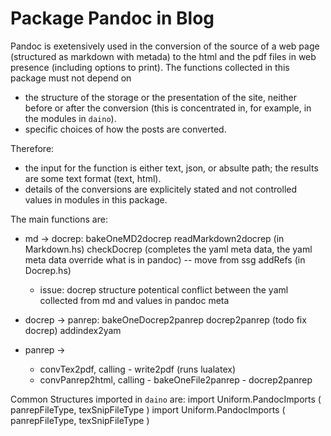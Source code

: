 # Package Pandoc in Blog

Pandoc is exetensively used in the conversion of the source of a web page  (structured as markdown with metada) to the html and the pdf files in   web presence (including options to print).
The functions collected in this package must not depend on
- the structure of the storage or the presentation of the site, neither before or after the conversion (this is concentrated in, for example, in the modules in `daino`).
- specific choices of how the posts are converted.

Therefore:
- the input for the function is either text, json, or absulte path; the results are some text format (text, html).
- details of the conversions are explicitely stated and not controlled values in modules in this package. 

The main functions are:
- md -> docrep: bakeOneMD2docrep
    readMarkdown2docrep (in Markdown.hs)
    checkDocrep (completes the yaml meta data, 
        the yaml meta data override what is in pandoc)
            -- move from ssg
    addRefs (in Docrep.hs)

    - issue: docrep structure potentical conflict between
        the yaml collected from md and values in pandoc meta

- docrep -> panrep: bakeOneDocrep2panrep
    docrep2panrep (todo fix docrep)
    addindex2yam


- panrep ->     
    - convTex2pdf, calling 
            - write2pdf (runs lualatex)
    - convPanrep2html, calling 
            - bakeOneFile2panrep 
            - docrep2panrep

Common Structures imported in `daino` are: 
import Uniform.PandocImports ( panrepFileType, texSnipFileType )
import Uniform.PandocImports ( panrepFileType, texSnipFileType )
